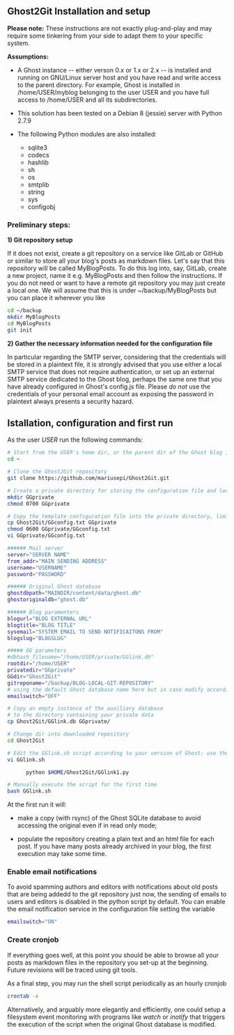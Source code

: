 
## Ghost2Git Installation and setup

**Please note:** These instructions are not exactly plug-and-play and may require some tinkering from your side to adapt them to your specific system. 

**Assumptions:**

- A Ghost instance -- either verson 0.x or 1.x or 2.x -- is installed and running on GNU/Linux server host and you have read and write access to the parent directory. For example, Ghost is installed in /home/USER/myblog belonging to the user USER and you have full access to /home/USER and all its subdirectories. 

- This solution has been tested on a Debian 8 (jessie) server with Python 2.7.9

- The following Python modules are also installed:

  - sqlite3
  - codecs
  - hashlib
  - sh
  - os
  - smtplib
  - string
  - sys
  - configobj

### Preliminary steps:

**1) Git repository setup**

If it does not exist, create a git repository on a service like GitLab or GitHub or similar to store all your blog's posts as markdown files. Let's say that this repository will be called MyBlogPosts. To do this log into, say, GitLab, create a new project, name it e.g. MyBlogPosts and then follow the instructions. If you do not need or want to have a remote git repository you may just create a local one. We will assume that this is under ~/backup/MyBlogPosts but you can place it wherever you like

```bash
cd ~/backup
mkdir MyBlogPosts
cd MyBlogPosts
git init
```

**2) Gather the necessary information needed for the configuration file** 

In particular regarding the SMTP server, considering that the credentials will be stored in a plaintext file, it is strongly advised that you use either a local SMTP service that does not require authentication, or set up an external SMTP service dedicated to the Ghost blog, perhaps the same one that you have already configured in Ghost's config.js file. Please *do not* use the credentials of your personal email account as exposing the password in plaintext always presents a security hazard.



## Istallation, configuration and first run

As the user *USER* run the following commands:

```bash
# Start from the USER's home dir, or the parent dir of the Ghost blog installation
cd ~

# Clone the Ghost2Git repository
git clone https://github.com/mariusepi/Ghost2Git.git

# Create a private directory for storing the configuration file and local copies of the Ghost database
mkdir GGprivate
chmod 0700 GGprivate

# Copy the template configuration file into the private directory, limit access to it, and edit it:
cp Ghost2Git/GGconfig.txt GGprivate
chmod 0600 GGprivate/GGconfig.txt
vi GGprivate/GGconfig.txt

###### Mail server
server="SERVER NAME"
from_addr="MAIN SENDING ADDRESS"
username="USERNAME"
password="PASSWORD"

###### Original Ghost database
ghostdbpath="MAINDIR/content/data/ghost.db"
ghostoriginaldb="ghost.db"

###### Blog paramenters
blogurl="BLOG EXTERNAL URL"
blogtitle="BLOG TITLE"
sysemail="SYSTEM EMAIL TO SEND NOTIFICAITONS FROM"
blogslug="BLOGSLUG"

##### GG parameters
#dbhash_filename="/home/USER/private/GGlink.db"
rootdir="/home/USER"
privatedir="GGprivate"
GGdir="Ghost2Git"
gitreponame="/backup/BLOG-LOCAL-GIT-REPOSITORY"
# using the default Ghost database name here but in case modify accordingly
emailswitch="OFF"

# Copy an empty instance of the auxiliary database 
# to the directory containing your private data
cp Ghost2Git/GGlink.db GGprivate/

# Change dir into downloaded repository
cd Ghost2Git

# Edit the GGlink.sh script according to your version of Ghost: use the Python script GGlink0.py for Ghost 0.x or GGlink1.py for Ghost 1.x or 2.x
vi GGlink.sh

      python $HOME/Ghost2Git/GGlink1.py

# Manually execute the script for the first time
bash GGlink.sh

```

At the first run it will:

-  make a copy (with rsync) of the Ghost SQLite database to avoid accessing the original even if in read only mode;

-  populate the repository creating a plain text and an html file for each post. If you have many posts already archived in your blog, the first execution may take some time.

### Enable email notifications

To avoid spamming authors and editors with notifications about old posts that are being addedd to the git repository just now, the sending of emails to users and editors is disabled in the python script by default. You can enable the email notification service in the configuration file setting the variable  

```bash
emailswitch="ON"
```

### Create cronjob

If everything goes well, at this point you should be able to browse all your posts as markdown files in the repository you set-up at the beginning. Future revisions will be traced using git tools. 

As a final step, you may run the shell script periodically as an hourly cronjob

```bash
crontab -e
```

Alternatively, and arguably more elegantly and efficiently, one could setup a filesystem event monitoring with programs like *watch* or *inotify* that triggers the execution of the script when the original Ghost database is modified. 
